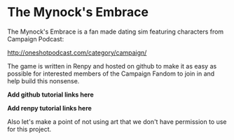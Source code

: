 # The Mynock's Embrace

The Mynock's Embrace is a fan made dating sim featuring characters from Campaign Podcast:

http://oneshotpodcast.com/category/campaign/

The game is written in Renpy and hosted on github to make it as easy as possible for interested members of the Campaign Fandom to join in and help build this nonsense.

**Add github tutorial links here**

**Add renpy tutorial links here**

Also let's make a point of not using art that we don't have permission to use for this project.

